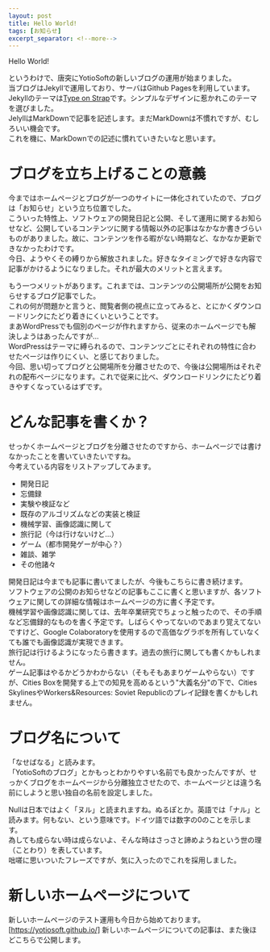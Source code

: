 ```yaml
---
layout: post
title: Hello World!
tags: [お知らせ]
excerpt_separator: <!--more-->
---
```


Hello World!  

というわけで、唐突にYotioSoftの新しいブログの運用が始まりました。  
当ブログはJekyllで運用しており、サーバはGithub Pagesを利用しています。  
Jekyllのテーマは[Type on Strap](https://github.com/sylhare/Type-on-Strap)です。シンプルなデザインに惹かれこのテーマを選びました。  
JelyllはMarkDownで記事を記述します。まだMarkDownは不慣れですが、むしろいい機会です。   
これを機に、MarkDownでの記述に慣れていきたいなと思います。  

# ブログを立ち上げることの意義

今まではホームページとブログが一つのサイトに一体化されていたので、ブログは「お知らせ」という立ち位置でした。  
こういった特性上、ソフトウェアの開発日記と公開、そして運用に関するお知らせなど、公開しているコンテンツに関する情報以外の記事はなかなか書きづらいものがありました。故に、コンテンツを作る暇がない時期など、なかなか更新できなかったわけです。  
今日、ようやくその縛りから解放されました。好きなタイミングで好きな内容で記事がかけるようになりました。それが最大のメリットと言えます。  

もう一つメリットがあります。これまでは、コンテンツの公開場所が公開をお知らせするブログ記事でした。  
これの何が問題かと言うと、閲覧者側の視点に立ってみると、とにかくダウンロードリンクにたどり着きにくいということです。  
まあWordPressでも個別のページが作れますから、従来のホームページでも解決しようはあったんですが…  
WordPressはテーマに縛られるので、コンテンツごとにそれぞれの特性に合わせたページは作りにくい、と感じておりました。  
今回、思い切ってブログと公開場所を分離させたので、今後は公開場所はそれぞれの配布ページになります。これで従来に比べ、ダウンロードリンクにたどり着きやすくなっているはずです。  

# どんな記事を書くか？

せっかくホームページとブログを分離させたのですから、ホームページでは書けなかったことを書いていきたいですね。  
今考えている内容をリストアップしてみます。  

- 開発日記
- 忘備録
- 実験や検証など
- 既存のアルゴリズムなどの実装と検証
- 機械学習、画像認識に関して
- 旅行記（今は行けないけど…）
- ゲーム（都市開発ゲーが中心？）
- 雑談、雑学
- その他諸々

開発日記は今までも記事に書いてましたが、今後もこちらに書き続けます。  
ソフトウェアの公開のお知らせなどの記事もここに書くと思いますが、各ソフトウェアに関しての詳細な情報はホームページの方に書く予定です。  
機械学習や画像認識に関しては、去年卒業研究でちょっと触ったので、その手順など忘備録的なものを書く予定です。しばらくやってないのであまり覚えてないですけど、Google Colaboratoryを使用するので高価なグラボを所有していなくても誰でも画像認識が実現できます。  
旅行記は行けるようになったら書きます。過去の旅行に関しても書くかもしれません。  
ゲーム記事はやるかどうかわからない（そもそもあまりゲームやらない）ですが、Cities Boxを開発する上での知見を高めるという"大義名分"の下で、Cities SkylinesやWorkers&Resources: Soviet Republicのプレイ記録を書くかもしれません。  

# ブログ名について

「なせばなる」と読みます。  
「YotioSoftのブログ」とかもっとわかりやすい名前でも良かったんですが、せっかくブログをホームページから分離独立させたので、ホームページとは違う名前にしようと思い独自の名前を設定しました。  

Nullは日本ではよく「ヌル」と読まれますね。ぬるぽとか。英語では「ナル」と読みます。何もない、という意味です。ドイツ語では数字の0のことを示します。  
為しても成らない時は成らないよ、そんな時はさっさと諦めようねという世の理（ことわり）を表しています。  
咄嗟に思いついたフレーズですが、気に入ったのでこれを採用しました。

# 新しいホームページについて

新しいホームページのテスト運用も今日から始めております。  
[https://yotiosoft.github.io/]
新しいホームページについての記事は、また後ほどこちらで公開します。

[^1]: 
    {% include citation.html key="ref1" %}
